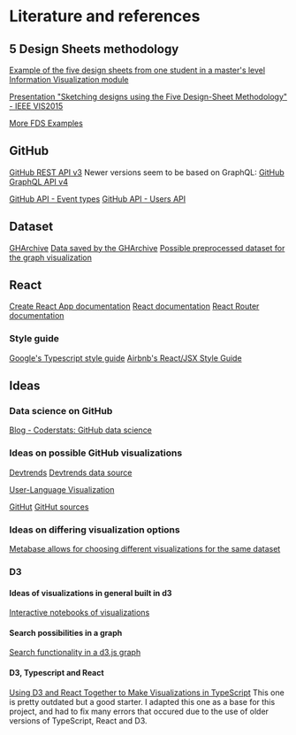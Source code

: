 # Literature and references

## 5 Design Sheets methodology

[Example of the five design sheets from one student in a master's level Information Visualization module](https://www.semanticscholar.org/paper/The-Five-Design-Sheet-(FdS)-approach-for-Sketching-Roberts/51c4e858894534dde3836a3020b0bfa62f1e1bae/figure/6)

[Presentation "Sketching designs using the Five Design-Sheet Methodology" - IEEE VIS2015](http://fds.design/wp-content/uploads/2015/10/fds-presentation-final-ieeevis2015.pdf)

[More FDS Examples](https://www.cs.odu.edu/~mweigle/courses/cs725-s17/FdS-overview.pdf)

## GitHub

[GitHub REST API v3](https://developer.github.com/v3/)
Newer versions seem to be based on GraphQL:
[GitHub GraphQL API v4](https://developer.github.com/v4/)

[GitHub API - Event types](https://developer.github.com/v3/activity/event_types/)
[GitHub API - Users API](https://developer.github.com/v3/users/)

## Dataset

[GHArchive](https://www.gharchive.org/)
[Data saved by the GHArchive](https://data.gharchive.org/)
[Possible preprocessed dataset for the graph visualization](http://snap.stanford.edu/data/github-social.html)

## React

[Create React App documentation](https://facebook.github.io/create-react-app/docs/getting-started)
[React documentation](https://reactjs.org/)
[React Router documentation](https://reacttraining.com/react-router/web/guides/quick-start)

### Style guide

[Google's Typescript style guide](https://github.com/google/gts)
[Airbnb's React/JSX Style Guide](https://github.com/airbnb/javascript/tree/master/react#naming)

## Ideas

### Data science on GitHub

[Blog - Coderstats: GitHub data science](https://blog.coderstats.net/github/)

### Ideas on possible GitHub visualizations

[Devtrends](https://www.baresquare.com/github-devtrends/)
[Devtrends data source](https://dev-source.herokuapp.com/)

[User-Language Visualization](https://danielvdende.com/projects/gdc2014/about.html)

[GitHut](https://githut.info/)
[GitHut sources](https://github.com/littleark/githut/)

### Ideas on differing visualization options

[Metabase allows for choosing different visualizations for the same dataset](https://www.metabase.com/docs/latest/users-guide/05-visualizing-results.html)

### D3

#### Ideas of visualizations in general built in d3

[Interactive notebooks of visualizations](https://observablehq.com/@d3)

#### Search possibilities in a graph

[Search functionality in a d3.js graph](https://stackoverflow.com/questions/41456008/search-functionality-in-a-d3-js-graph)

#### D3, Typescript and React

[Using D3 and React Together to Make Visualizations in TypeScript](https://spin.atomicobject.com/2017/07/20/d3-react-typescript/)
This one is pretty outdated but a good starter.
I adapted this one as a base for this project, and had to fix many errors that occured due to the use of older versions of TypeScript, React and D3.
